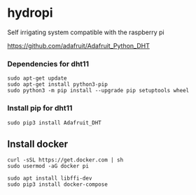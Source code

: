 # hydropi
Self irrigating system compatible with the raspberry pi


https://github.com/adafruit/Adafruit_Python_DHT
### Dependencies for dht11
```
sudo apt-get update
sudo apt-get install python3-pip
sudo python3 -m pip install --upgrade pip setuptools wheel
```

### Install pip for dht11
```
sudo pip3 install Adafruit_DHT
```
## Install docker 
```
curl -sSL https://get.docker.com | sh
sudo usermod -aG docker pi

sudo apt install libffi-dev
sudo pip3 install docker-compose
```
